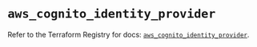 # `aws_cognito_identity_provider`

Refer to the Terraform Registry for docs: [`aws_cognito_identity_provider`](https://registry.terraform.io/providers/hashicorp/aws/5.51.1/docs/resources/cognito_identity_provider).
